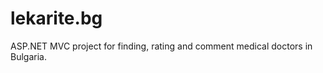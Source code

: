 lekarite.bg
===========

ASP.NET MVC project for finding, rating and comment medical doctors in Bulgaria.
